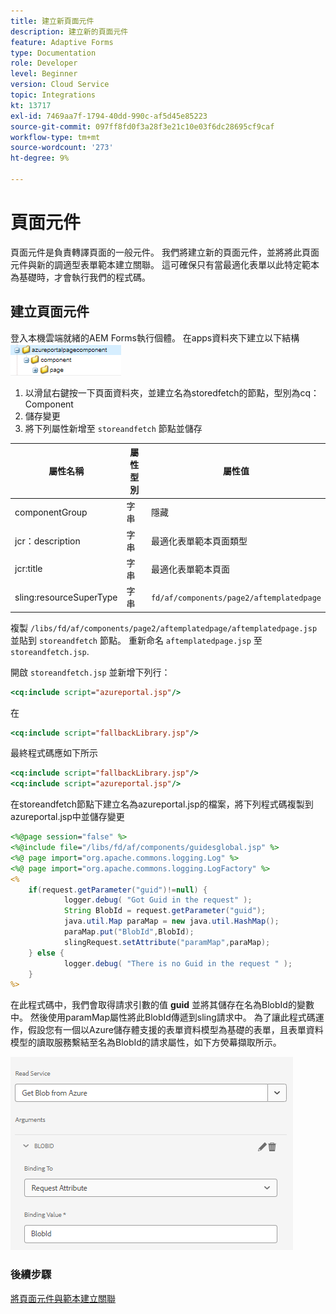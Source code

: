 ```yaml
---
title: 建立新頁面元件
description: 建立新的頁面元件
feature: Adaptive Forms
type: Documentation
role: Developer
level: Beginner
version: Cloud Service
topic: Integrations
kt: 13717
exl-id: 7469aa7f-1794-40dd-990c-af5d45e85223
source-git-commit: 097ff8fd0f3a28f3e21c10e03f6dc28695cf9caf
workflow-type: tm+mt
source-wordcount: '273'
ht-degree: 9%

---
```


# 頁面元件

頁面元件是負責轉譯頁面的一般元件。 我們將建立新的頁面元件，並將將此頁面元件與新的調適型表單範本建立關聯。 這可確保只有當最適化表單以此特定範本為基礎時，才會執行我們的程式碼。

## 建立頁面元件

登入本機雲端就緒的AEM Forms執行個體。 在apps資料夾下建立以下結構
![page-component](./assets/page-component1.png)

1. 以滑鼠右鍵按一下頁面資料夾，並建立名為storedfetch的節點，型別為cq：Component
1. 儲存變更
1. 將下列屬性新增至 `storeandfetch` 節點並儲存

| **屬性名稱** | **屬性型別** | **屬性值** |
|-------------------------|-------------------|----------------------------------------|
| componentGroup | 字串 | 隱藏 |
| jcr：description | 字串 | 最適化表單範本頁面類型 |
| jcr:title | 字串 | 最適化表單範本頁面 |
| sling:resourceSuperType | 字串 | `fd/af/components/page2/aftemplatedpage` |

複製 `/libs/fd/af/components/page2/aftemplatedpage/aftemplatedpage.jsp` 並貼到 `storeandfetch` 節點。 重新命名 `aftemplatedpage.jsp` 至 `storeandfetch.jsp`.

開啟 `storeandfetch.jsp` 並新增下列行：

```jsp
<cq:include script="azureportal.jsp"/>
```

在

```jsp
<cq:include script="fallbackLibrary.jsp"/>
```

最終程式碼應如下所示

```jsp
<cq:include script="fallbackLibrary.jsp"/>
<cq:include script="azureportal.jsp"/>
```

在storeandfetch節點下建立名為azureportal.jsp的檔案，將下列程式碼複製到azureportal.jsp中並儲存變更

```jsp
<%@page session="false" %>
<%@include file="/libs/fd/af/components/guidesglobal.jsp" %>
<%@ page import="org.apache.commons.logging.Log" %>
<%@ page import="org.apache.commons.logging.LogFactory" %>
<%
    if(request.getParameter("guid")!=null) {
            logger.debug( "Got Guid in the request" );
            String BlobId = request.getParameter("guid");
            java.util.Map paraMap = new java.util.HashMap();
            paraMap.put("BlobId",BlobId);
            slingRequest.setAttribute("paramMap",paraMap);
    } else {
            logger.debug( "There is no Guid in the request " );
    }            
%>
```

在此程式碼中，我們會取得請求引數的值 **guid** 並將其儲存在名為BlobId的變數中。 然後使用paramMap屬性將此BlobId傳遞到sling請求中。 為了讓此程式碼運作，假設您有一個以Azure儲存體支援的表單資料模型為基礎的表單，且表單資料模型的讀取服務繫結至名為BlobId的請求屬性，如下方熒幕擷取所示。

![fdm-request-attribute](./assets/fdm-request-attribute.png)

### 後續步驟

[將頁面元件與範本建立關聯](./associate-page-component.md)
